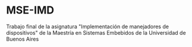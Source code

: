 # MSE-IMD
Trabajo final de la asignatura "Implementación de manejadores de dispositivos" de la Maestría en Sistemas Embebidos de la Universidad de Buenos Aires
